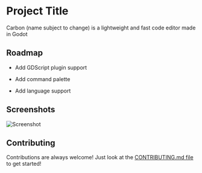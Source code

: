 
# Project Title

Carbon (name subject to change) is a lightweight and fast code editor made in Godot


## Roadmap

- Add GDScript plugin support

- Add command palette

- Add language support


## Screenshots

![Screenshot](https://github.com/user-attachments/assets/a3f3626c-df2e-4aa3-a443-f72be72fb156)

## Contributing

Contributions are always welcome! Just look at the [CONTRIBUTING.md file](CONTRIBUTING.md) to get started!
